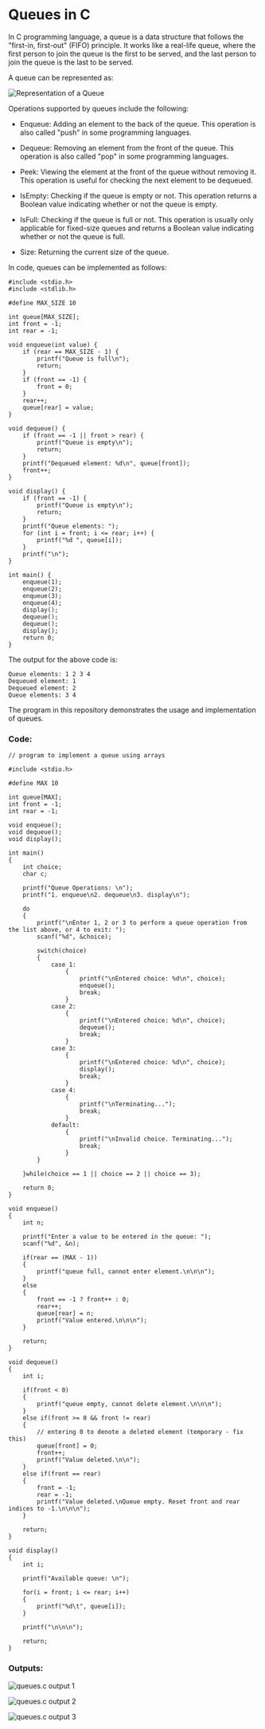 # Queues in C

In C programming language, a queue is a data structure that follows the "first-in, first-out" (FIFO) principle. It works like a real-life queue, where the first person to join the queue is the first to be served, and the last person to join the queue is the last to be served.

A queue can be represented as:

![Representation of a Queue](https://media.geeksforgeeks.org/wp-content/cdn-uploads/20221213113312/Queue-Data-Structures.png)

Operations supported by queues include the following:

- Enqueue: Adding an element to the back of the queue. This operation is also called "push" in some programming languages.

- Dequeue: Removing an element from the front of the queue. This operation is also called "pop" in some programming languages.

- Peek: Viewing the element at the front of the queue without removing it. This operation is useful for checking the next element to be dequeued.

- IsEmpty: Checking if the queue is empty or not. This operation returns a Boolean value indicating whether or not the queue is empty.

- IsFull: Checking if the queue is full or not. This operation is usually only applicable for fixed-size queues and returns a Boolean value indicating whether or not the queue is full.

- Size: Returning the current size of the queue.

In code, queues can be implemented as follows:

```
#include <stdio.h>
#include <stdlib.h>

#define MAX_SIZE 10

int queue[MAX_SIZE];
int front = -1;
int rear = -1;

void enqueue(int value) {
    if (rear == MAX_SIZE - 1) {
        printf("Queue is full\n");
        return;
    }
    if (front == -1) {
        front = 0;
    }
    rear++;
    queue[rear] = value;
}

void dequeue() {
    if (front == -1 || front > rear) {
        printf("Queue is empty\n");
        return;
    }
    printf("Dequeued element: %d\n", queue[front]);
    front++;
}

void display() {
    if (front == -1) {
        printf("Queue is empty\n");
        return;
    }
    printf("Queue elements: ");
    for (int i = front; i <= rear; i++) {
        printf("%d ", queue[i]);
    }
    printf("\n");
}

int main() {
    enqueue(1);
    enqueue(2);
    enqueue(3);
    enqueue(4);
    display();
    dequeue();
    dequeue();
    display();
    return 0;
}
```

The output for the above code is:

```
Queue elements: 1 2 3 4 
Dequeued element: 1
Dequeued element: 2
Queue elements: 3 4 
```

The program in this repository demonstrates the usage and implementation of queues.

### Code:

```
// program to implement a queue using arrays

#include <stdio.h>

#define MAX 10

int queue[MAX];
int front = -1;
int rear = -1;

void enqueue();
void dequeue();
void display();

int main()
{
	int choice;
	char c;
	
	printf("Queue Operations: \n");
	printf("1. enqueue\n2. dequeue\n3. display\n");
	
	do
	{	
		printf("\nEnter 1, 2 or 3 to perform a queue operation from the list above, or 4 to exit: ");
		scanf("%d", &choice);
	
		switch(choice)
		{
			case 1:
				{
					printf("\nEntered choice: %d\n", choice);
					enqueue();
					break;
				}
			case 2:
				{
					printf("\nEntered choice: %d\n", choice);
					dequeue();
					break;
				}
			case 3:
				{
					printf("\nEntered choice: %d\n", choice);
					display();
					break;				
				}
			case 4:
				{
					printf("\nTerminating...");
					break;
				}
			default:
				{
					printf("\nInvalid choice. Terminating...");
					break;
				}		
		}
		
	}while(choice == 1 || choice == 2 || choice == 3);
	
	return 0;
}

void enqueue()
{
	int n;
	
	printf("Enter a value to be entered in the queue: ");
	scanf("%d", &n);
	
	if(rear == (MAX - 1))
	{
		printf("queue full, cannot enter element.\n\n\n");
	}
	else
	{
		front == -1 ? front++ : 0;
		rear++;
		queue[rear] = n;
		printf("Value entered.\n\n\n");
	}
	
	return;	
}

void dequeue()
{
	int i;
	
	if(front < 0)
	{
		printf("queue empty, cannot delete element.\n\n\n");
	}
	else if(front >= 0 && front != rear)
	{
		// entering 0 to denote a deleted element (temporary - fix this)
		queue[front] = 0;
		front++;
		printf("Value deleted.\n\n");
	}
	else if(front == rear)
	{
		front = -1;
		rear = -1;
		printf("Value deleted.\nQueue empty. Reset front and rear indices to -1.\n\n\n");
	}
	
	return;
}

void display()
{
	int i;
	
	printf("Available queue: \n");
	
	for(i = front; i <= rear; i++)
	{
		printf("%d\t", queue[i]);
	}
	
	printf("\n\n\n");
	
	return;
}
```

### Outputs:

![queues.c output 1](https://github.com/Aditi-exe/C-Queues/blob/main/queues1.PNG)

![queues.c output 2](https://github.com/Aditi-exe/C-Queues/blob/main/queues2.PNG)

![queues.c output 3](https://github.com/Aditi-exe/C-Queues/blob/main/queues3.PNG)












